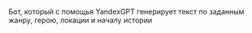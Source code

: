 Бот, который с помощья YandexGPT генерирует текст по заданным жанру, герою, локации и началу истории

